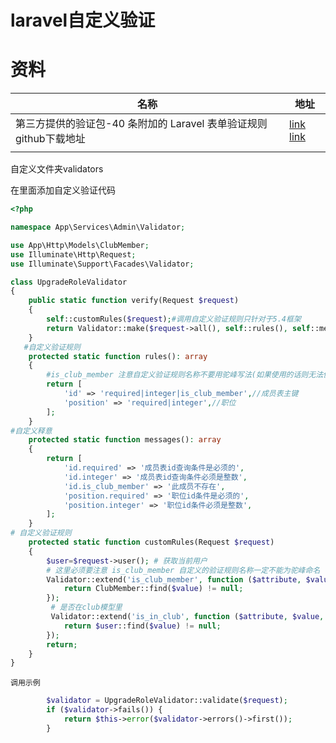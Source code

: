 # laravel自定义验证

# 资料

| 名称                                                         | 地址                                                         |
| ------------------------------------------------------------ | ------------------------------------------------------------ |
| 第三方提供的验证包-40 条附加的 Laravel 表单验证规则   github下载地址 | [link](https://learnku.com/laravel/t/39365)   [link](https://github.com/mattkingshott/axiom) |
|                                                              |                                                              |

自定义文件夹validators

在里面添加自定义验证代码

```php
<?php

namespace App\Services\Admin\Validator;

use App\Http\Models\ClubMember;
use Illuminate\Http\Request;
use Illuminate\Support\Facades\Validator;

class UpgradeRoleValidator
{
    public static function verify(Request $request)
    {
        self::customRules($request);#调用自定义验证规则只针对于5.4框架
        return Validator::make($request->all(), self::rules(), self::messages());
    }
   #自定义验证规则
    protected static function rules(): array
    {
        #is_club_member 注意自定义验证规则名称不要用驼峰写法(如果使用的话则无法使用自定义释意)
        return [
            'id' => 'required|integer|is_club_member',//成员表主键
            'position' => 'required|integer',//职位
        ];
    }
#自定义释意
    protected static function messages(): array
    {
        return [
            'id.required' => '成员表id查询条件是必须的',
            'id.integer' => '成员表id查询条件必须是整数',
            'id.is_club_member' => '此成员不存在',
            'position.required' => '职位id条件是必须的',
            'position.integer' => '职位id条件必须是整数',
        ];
    }
# 自定义验证规则
    protected static function customRules(Request $request)
    {
        $user=$request->user(); # 获取当前用户
        # 这里必须要注意 is_club_member 自定义的验证规则名称一定不能为驼峰命名
        Validator::extend('is_club_member', function ($attribute, $value, $parameters, $validator) {
            return ClubMember::find($value) != null;
        });
         # 是否在club模型里 
         Validator::extend('is_in_club', function ($attribute, $value, $parameters, $validator) use($user) {
            return $user::find($value) != null;
        });
        return;
    }
}
```

`调用示例`

```php
        $validator = UpgradeRoleValidator::validate($request);
        if ($validator->fails()) {
            return $this->error($validator->errors()->first());
        }
```

